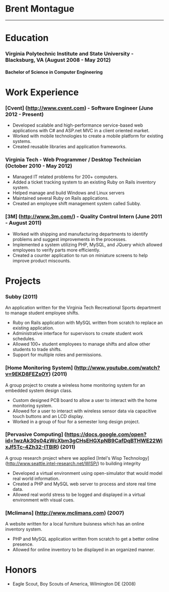 # Brent Montague
----------------

# Education
### Virginia Polytechnic Institute and State University - Blacksburg, VA (August 2008 - May 2012)
#### Bachelor of Science in Computer Engineering

# Work Experience
### [Cvent] (http://www.cvent.com) - Software Engineer (June 2012 - Present)
* Developed scalable and high-performance service-based web applications with C# and ASP.net MVC in a client oriented market.
* Worked with mobile technologies to create a mobile platform for existing systems.
* Created reusable libraries and application frameworks.

### Virginia Tech - Web Programmer / Desktop Technician (October 2010 - May 2012)
* Managed IT related problems for 200+ computers.
* Added a ticket tracking system to an existing Ruby on Rails inventory system.
* Helped manage and build Windows and Linux servers
* Maintained several Ruby on Rails applications.
* Created an employee shift management system called Subby.

### [3M] (http://www.3m.com/) - Quality Control Intern (June 2011 - August 2011)
* Worked with shipping and manufacturing departments to identify problems and suggest improvements in the processes.
* Implemented a system utilizing PHP, MySQL, and JQuery which allowed employees to verify parts more efficiently.
* Created a counter application to run on miniature screens to help improve product miscounts.

# Projects
### Subby (2011)
An application written for the Virginia Tech Recreational Sports department to manage student employee shifts. 
* Ruby on Rails application with MySQL written from scratch to replace an existing application.
* Administrative interface for supervisors to create student work schedules.
* Allowed 100+ student employees to manage shifts and allow other students to trade shifts.
* Support for multiple roles and permissions.

### [Home Monitoring System] (http://www.youtube.com/watch?v=9EKD8FEZsOY) (2011)
A group project to create a wireless home monitoring system for an embedded system design class.
* Custom designed PCB board to allow a user to interact with the home monitoring system.
* Allowed for a user to interact with wireless sensor data via capacitive touch buttons and an LCD display.
* Worked in a group of four for a semester long design project.

### [Pervasive Computing] (https://docs.google.com/open?id=1wzAk30s04zWcXbm3gCHsEHGXpNB9CafDqBTHWE22WixJf5Tc-4Zh32-ITBlR) (2011)
A group research project where we applied [Intel's Wisp Technology] (http://www.seattle.intel-research.net/WISP/) to building integrity
* Developed a virtual environment using open-simulator that would model real world information.
* Created a PHP and MySQL web server to process and store real time data.
* Allowed real world stress to be logged and displayed in a virtual environment with visual cues.

### [Mclimans] (http://www.mclimans.com) (2007)
A website written for a local furniture buisness which has an online inventory system.
* PHP and MySQL application written from scratch to get a better online presence.
* Allowed for online inventory to be displayed in an organized manner.

# Honors
* Eagle Scout, Boy Scouts of America, Wilmington DE (2008)
